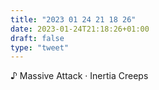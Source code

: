 ```yaml
---
title: "2023 01 24 21 18 26"
date: 2023-01-24T21:18:26+01:00
draft: false
type: "tweet"
---
```


♪ Massive Attack · Inertia Creeps

